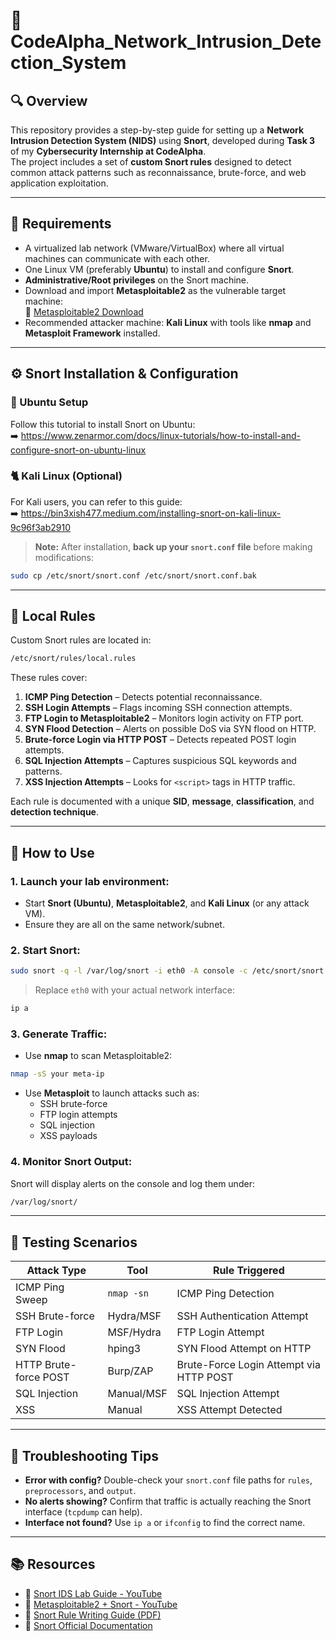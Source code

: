 # 🚨 CodeAlpha_Network_Intrusion_Detection_System

## 🔍 Overview
This repository provides a step-by-step guide for setting up a **Network Intrusion Detection System (NIDS)** using **Snort**, developed during **Task 3** of my **Cybersecurity Internship at CodeAlpha**.  
The project includes a set of **custom Snort rules** designed to detect common attack patterns such as reconnaissance, brute-force, and web application exploitation.

---

## 🧰 Requirements

- A virtualized lab network (VMware/VirtualBox) where all virtual machines can communicate with each other.
- One Linux VM (preferably **Ubuntu**) to install and configure **Snort**.
- **Administrative/Root privileges** on the Snort machine.
- Download and import **Metasploitable2** as the vulnerable target machine:  
  🔗 [Metasploitable2 Download](https://sourceforge.net/projects/metasploitable/)
- Recommended attacker machine: **Kali Linux** with tools like **nmap** and **Metasploit Framework** installed.

---

## ⚙️ Snort Installation & Configuration

### 🔧 Ubuntu Setup
Follow this tutorial to install Snort on Ubuntu:  
➡️ https://www.zenarmor.com/docs/linux-tutorials/how-to-install-and-configure-snort-on-ubuntu-linux

### 🐈 Kali Linux (Optional)
For Kali users, you can refer to this guide:  
➡️ https://bin3xish477.medium.com/installing-snort-on-kali-linux-9c96f3ab2910

> **Note:** After installation, **back up your `snort.conf` file** before making modifications:
```bash
sudo cp /etc/snort/snort.conf /etc/snort/snort.conf.bak
```

---

## 📜 Local Rules

Custom Snort rules are located in:
```bash
/etc/snort/rules/local.rules
```

These rules cover:

1. **ICMP Ping Detection** – Detects potential reconnaissance.
2. **SSH Login Attempts** – Flags incoming SSH connection attempts.
3. **FTP Login to Metasploitable2** – Monitors login activity on FTP port.
4. **SYN Flood Detection** – Alerts on possible DoS via SYN flood on HTTP.
5. **Brute-force Login via HTTP POST** – Detects repeated POST login attempts.
6. **SQL Injection Attempts** – Captures suspicious SQL keywords and patterns.
7. **XSS Injection Attempts** – Looks for `<script>` tags in HTTP traffic.

Each rule is documented with a unique **SID**, **message**, **classification**, and **detection technique**.

---

## 🚀 How to Use

### 1. Launch your lab environment:
- Start **Snort (Ubuntu)**, **Metasploitable2**, and **Kali Linux** (or any attack VM).
- Ensure they are all on the same network/subnet.

### 2. Start Snort:
```bash
sudo snort -q -l /var/log/snort -i eth0 -A console -c /etc/snort/snort.conf
```
> Replace `eth0` with your actual network interface:
```bash
ip a
```

### 3. Generate Traffic:
- Use **nmap** to scan Metasploitable2:
```bash
nmap -sS your meta-ip
```
- Use **Metasploit** to launch attacks such as:
  - SSH brute-force
  - FTP login attempts
  - SQL injection
  - XSS payloads

### 4. Monitor Snort Output:
Snort will display alerts on the console and log them under:
```bash
/var/log/snort/
```

---

## 🧪 Testing Scenarios

| Attack Type           | Tool        | Rule Triggered                            |
|-----------------------|-------------|--------------------------------------------|
| ICMP Ping Sweep       | `nmap -sn`  | ICMP Ping Detection                        |
| SSH Brute-force       | Hydra/MSF   | SSH Authentication Attempt                 |
| FTP Login             | MSF/Hydra   | FTP Login Attempt                          |
| SYN Flood             | hping3      | SYN Flood Attempt on HTTP                  |
| HTTP Brute-force POST | Burp/ZAP    | Brute-Force Login Attempt via HTTP POST    |
| SQL Injection         | Manual/MSF  | SQL Injection Attempt                      |
| XSS                   | Manual      | XSS Attempt Detected                       |

---

## 🧐 Troubleshooting Tips

- **Error with config?** Double-check your `snort.conf` file paths for `rules`, `preprocessors`, and `output`.
- **No alerts showing?** Confirm that traffic is actually reaching the Snort interface (`tcpdump` can help).
- **Interface not found?** Use `ip a` or `ifconfig` to find the correct name.

---

## 📚 Resources

- 🎥 [Snort IDS Lab Guide - YouTube](https://www.youtube.com/watch?v=Gh0sweT-G30)
- 🎥 [Metasploitable2 + Snort - YouTube](https://www.youtube.com/watch?v=r1Z7SxewjhM)
- 📘 [Snort Rule Writing Guide (PDF)](https://snort.org/documents)
- 📘 [Snort Official Documentation](https://docs.snort.org/)


